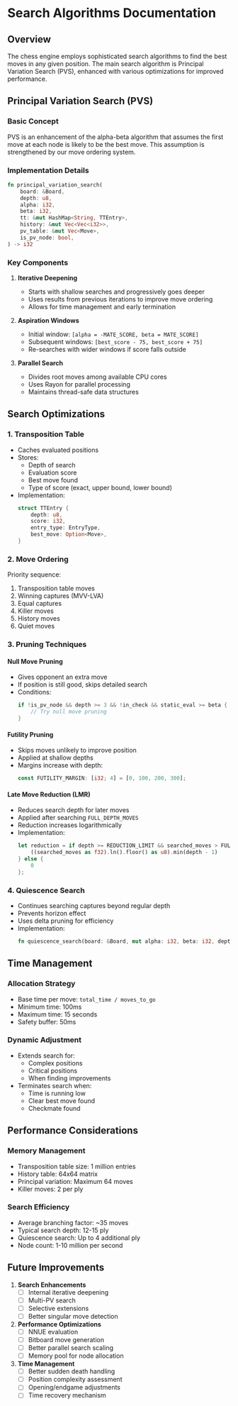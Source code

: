 # Search Algorithms Documentation

## Overview

The chess engine employs sophisticated search algorithms to find the best moves in any given position. The main search algorithm is Principal Variation Search (PVS), enhanced with various optimizations for improved performance.

## Principal Variation Search (PVS)

### Basic Concept
PVS is an enhancement of the alpha-beta algorithm that assumes the first move at each node is likely to be the best move. This assumption is strengthened by our move ordering system.

### Implementation Details
```rust
fn principal_variation_search(
    board: &Board,
    depth: u8,
    alpha: i32,
    beta: i32,
    tt: &mut HashMap<String, TTEntry>,
    history: &mut Vec<Vec<i32>>,
    pv_table: &mut Vec<Move>,
    is_pv_node: bool,
) -> i32
```

### Key Components
1. **Iterative Deepening**
   - Starts with shallow searches and progressively goes deeper
   - Uses results from previous iterations to improve move ordering
   - Allows for time management and early termination

2. **Aspiration Windows**
   - Initial window: `[alpha = -MATE_SCORE, beta = MATE_SCORE]`
   - Subsequent windows: `[best_score - 75, best_score + 75]`
   - Re-searches with wider windows if score falls outside

3. **Parallel Search**
   - Divides root moves among available CPU cores
   - Uses Rayon for parallel processing
   - Maintains thread-safe data structures

## Search Optimizations

### 1. Transposition Table
- Caches evaluated positions
- Stores:
  - Depth of search
  - Evaluation score
  - Best move found
  - Type of score (exact, upper bound, lower bound)
- Implementation:
  ```rust
  struct TTEntry {
      depth: u8,
      score: i32,
      entry_type: EntryType,
      best_move: Option<Move>,
  }
  ```

### 2. Move Ordering
Priority sequence:
1. Transposition table moves
2. Winning captures (MVV-LVA)
3. Equal captures
4. Killer moves
5. History moves
6. Quiet moves

### 3. Pruning Techniques

#### Null Move Pruning
- Gives opponent an extra move
- If position is still good, skips detailed search
- Conditions:
  ```rust
  if !is_pv_node && depth >= 3 && !in_check && static_eval >= beta {
      // Try null move pruning
  }
  ```

#### Futility Pruning
- Skips moves unlikely to improve position
- Applied at shallow depths
- Margins increase with depth:
  ```rust
  const FUTILITY_MARGIN: [i32; 4] = [0, 100, 200, 300];
  ```

#### Late Move Reduction (LMR)
- Reduces search depth for later moves
- Applied after searching `FULL_DEPTH_MOVES`
- Reduction increases logarithmically
- Implementation:
  ```rust
  let reduction = if depth >= REDUCTION_LIMIT && searched_moves > FULL_DEPTH_MOVES {
      ((searched_moves as f32).ln().floor() as u8).min(depth - 1)
  } else {
      0
  };
  ```

### 4. Quiescence Search
- Continues searching captures beyond regular depth
- Prevents horizon effect
- Uses delta pruning for efficiency
- Implementation:
  ```rust
  fn quiescence_search(board: &Board, mut alpha: i32, beta: i32, depth: u8) -> i32
  ```

## Time Management

### Allocation Strategy
- Base time per move: `total_time / moves_to_go`
- Minimum time: 100ms
- Maximum time: 15 seconds
- Safety buffer: 50ms

### Dynamic Adjustment
- Extends search for:
  - Complex positions
  - Critical positions
  - When finding improvements
- Terminates search when:
  - Time is running low
  - Clear best move found
  - Checkmate found

## Performance Considerations

### Memory Management
- Transposition table size: 1 million entries
- History table: 64x64 matrix
- Principal variation: Maximum 64 moves
- Killer moves: 2 per ply

### Search Efficiency
- Average branching factor: ~35 moves
- Typical search depth: 12-15 ply
- Quiescence search: Up to 4 additional ply
- Node count: 1-10 million per second

## Future Improvements

1. **Search Enhancements**
   - [ ] Internal iterative deepening
   - [ ] Multi-PV search
   - [ ] Selective extensions
   - [ ] Better singular move detection

2. **Performance Optimizations**
   - [ ] NNUE evaluation
   - [ ] Bitboard move generation
   - [ ] Better parallel search scaling
   - [ ] Memory pool for node allocation

3. **Time Management**
   - [ ] Better sudden death handling
   - [ ] Position complexity assessment
   - [ ] Opening/endgame adjustments
   - [ ] Time recovery mechanism 